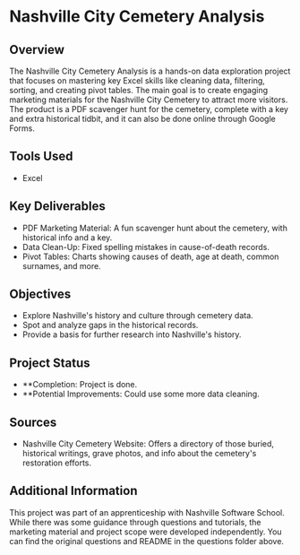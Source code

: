 # Nashville City Cemetery Analysis

## Overview

The Nashville City Cemetery Analysis is a hands-on data exploration project that focuses on mastering key Excel skills like cleaning data, filtering, sorting, and creating pivot tables. 
The main goal is to create engaging marketing materials for the Nashville City Cemetery to attract more visitors. The product is a PDF scavenger hunt for the cemetery, complete with a key and extra historical tidbit, and it can also be done online through Google Forms.

## Tools Used

- Excel

## Key Deliverables

- PDF Marketing Material: A fun scavenger hunt about the cemetery, with historical info and a key.
- Data Clean-Up: Fixed spelling mistakes in cause-of-death records.
- Pivot Tables: Charts showing causes of death, age at death, common surnames, and more.

## Objectives

- Explore Nashville's history and culture through cemetery data.
- Spot and analyze gaps in the historical records.
- Provide a basis for further research into Nashville's history.

## Project Status

- **Completion: Project is done.
- **Potential Improvements: Could use some more data cleaning.

## Sources

- Nashville City Cemetery Website: Offers a directory of those buried, historical writings, grave photos, and info about the cemetery's restoration efforts.

## Additional Information

This project was part of an apprenticeship with Nashville Software School. While there was some guidance through questions and tutorials, the marketing material and project scope were developed independently. You can find the original questions and README in the questions folder above.
